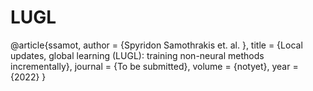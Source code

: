 # LUGL

@article{ssamot,
  author    = {Spyridon Samothrakis et. al. },
  title     = {Local updates, global learning (LUGL): training
non-neural methods incrementally},
  journal   = {To be submitted},
  volume    = {notyet},
  year      = {2022}
}
